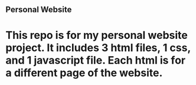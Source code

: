 ## Personal Website
# This repo is for my personal website project. It includes 3 html files, 1 css, and 1 javascript file. Each html is for a different page of the website.